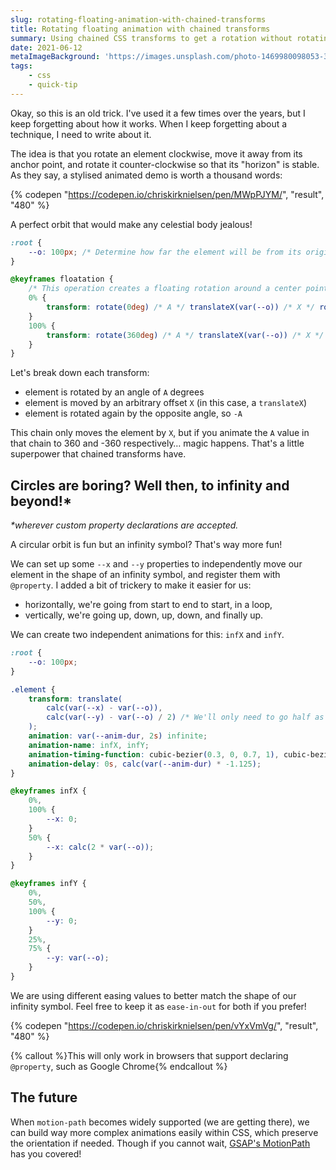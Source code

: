 ```yaml
---
slug: rotating-floating-animation-with-chained-transforms
title: Rotating floating animation with chained transforms
summary: Using chained CSS transforms to get a rotation without rotating the element itself.
date: 2021-06-12
metaImageBackground: 'https://images.unsplash.com/photo-1469980098053-382eb10ba017?ixid=MnwxMjA3fDB8MHxwaG90by1wYWdlfHx8fGVufDB8fHx8&ixlib=rb-1.2.1&auto=format&fit=crop&w=2250&q=80'
tags:
    - css
    - quick-tip
---
```


Okay, so this is an old trick. I've used it a few times over the years, but I keep forgetting about how it works. When I keep forgetting about a technique, I need to write about it.

The idea is that you rotate an element clockwise, move it away from its anchor point, and rotate it counter-clockwise so that its "horizon" is stable. As they say, a stylised animated demo is worth a thousand words:

{% codepen "https://codepen.io/chriskirknielsen/pen/MWpPJYM/", "result", "480" %}

A perfect orbit that would make any celestial body jealous!

```css
:root {
	--o: 100px; /* Determine how far the element will be from its origin */
}

@keyframes floatation {
	/* This operation creates a floating rotation around a center point — the offset guides how far from the center the element is */
	0% {
		transform: rotate(0deg) /* A */ translateX(var(--o)) /* X */ rotate(0deg); /* -A — since A = 0, no need for the minus sign */
	}
	100% {
		transform: rotate(360deg) /* A */ translateX(var(--o)) /* X */ rotate(-360deg); /* -A */
	}
}
```

Let's break down each transform:

-   element is rotated by an angle of `A` degrees
-   element is moved by an arbitrary offset `X` (in this case, a `translateX`)
-   element is rotated again by the opposite angle, so `-A`

This chain only moves the element by `X`, but if you animate the `A` value in that chain to 360 and -360 respectively… magic happens. That's a little superpower that chained transforms have.

## Circles are boring? Well then, to infinity and beyond!\*

_\*wherever custom property declarations are accepted._

A circular orbit is fun but an infinity symbol? That's way more fun!

We can set up some `--x` and `--y` properties to independently move our element in the shape of an infinity symbol, and register them with `@property`. I added a bit of trickery to make it easier for us:

-   horizontally, we're going from start to end to start, in a loop,
-   vertically, we're going up, down, up, down, and finally up.

We can create two independent animations for this: `infX` and `infY`.

```css
:root {
	--o: 100px;
}

.element {
	transform: translate(
		calc(var(--x) - var(--o)),
		calc(var(--y) - var(--o) / 2) /* We'll only need to go half as high/low for this shape as it's *roughly** two circles side-by-side */
	);
	animation: var(--anim-dur, 2s) infinite;
	animation-name: infX, infY;
	animation-timing-function: cubic-bezier(0.3, 0, 0.7, 1), cubic-bezier(0.5, 0, 0.5, 1);
	animation-delay: 0s, calc(var(--anim-dur) * -1.125);
}

@keyframes infX {
	0%,
	100% {
		--x: 0;
	}
	50% {
		--x: calc(2 * var(--o));
	}
}

@keyframes infY {
	0%,
	50%,
	100% {
		--y: 0;
	}
	25%,
	75% {
		--y: var(--o);
	}
}
```

We are using different easing values to better match the shape of our infinity symbol. Feel free to keep it as `ease-in-out` for both if you prefer!

{% codepen "https://codepen.io/chriskirknielsen/pen/vYxVmVg/", "result", "480" %}

{% callout %}This will only work in browsers that support declaring `@property`, such as Google Chrome{% endcallout %}

## The future

When `motion-path` becomes widely supported (we are getting there), we can build way more complex animations easily within CSS, which preserve the orientation if needed. Though if you cannot wait, [GSAP's MotionPath](https://greensock.com/motionpath/) has you covered!
